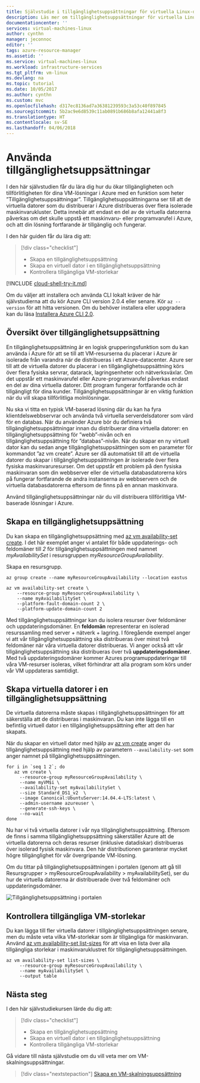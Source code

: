 ```yaml
---
title: Självstudie i tillgänglighetsuppsättningar för virtuella Linux-datorer i Azure | Microsoft Docs
description: Läs mer om tillgänglighetsuppsättningar för virtuella Linux-datorer i Azure.
documentationcenter: ''
services: virtual-machines-linux
author: cynthn
manager: jeconnoc
editor: ''
tags: azure-resource-manager
ms.assetid: ''
ms.service: virtual-machines-linux
ms.workload: infrastructure-services
ms.tgt_pltfrm: vm-linux
ms.devlang: na
ms.topic: tutorial
ms.date: 10/05/2017
ms.author: cynthn
ms.custom: mvc
ms.openlocfilehash: d317ec8136ad7a36381239593c3a53c40f897845
ms.sourcegitcommit: 5b2ac9e6d8539c11ab0891b686b8afa12441a8f3
ms.translationtype: HT
ms.contentlocale: sv-SE
ms.lasthandoff: 04/06/2018
---
```

# <a name="how-to-use-availability-sets"></a>Använda tillgänglighetsuppsättningar


I den här självstudien får du lära dig hur du ökar tillgängligheten och tillförlitligheten för dina VM-lösningar i Azure med en funktion som heter ”Tillgänglighetsuppsättningar”. Tillgänglighetsuppsättningarna ser till att de virtuella datorer som du distribuerar i Azure distribueras över flera isolerade maskinvarukluster. Detta innebär att endast en del av de virtuella datorerna påverkas om det skulle uppstå ett maskinvaru- eller programvarufel i Azure, och att din lösning fortfarande är tillgänglig och fungerar.

I den här guiden får du lära dig att:

> [!div class="checklist"]
> * Skapa en tillgänglighetsuppsättning
> * Skapa en virtuell dator i en tillgänglighetsuppsättning
> * Kontrollera tillgängliga VM-storlekar


[!INCLUDE [cloud-shell-try-it.md](../../../includes/cloud-shell-try-it.md)]

Om du väljer att installera och använda CLI lokalt kräver de här självstudierna att du kör Azure CLI version 2.0.4 eller senare. Kör `az --version` för att hitta versionen. Om du behöver installera eller uppgradera kan du läsa [Installera Azure CLI 2.0]( /cli/azure/install-azure-cli). 

## <a name="availability-set-overview"></a>Översikt över tillgänglighetsuppsättning

En tillgänglighetsuppsättning är en logisk grupperingsfunktion som du kan använda i Azure för att se till att VM-resurserna du placerar i Azure är isolerade från varandra när de distribueras i ett Azure-datacenter. Azure ser till att de virtuella datorer du placerar i en tillgänglighetsuppsättning körs över flera fysiska servrar, datarack, lagringsenheter och nätverksväxlar. Om det uppstår ett maskinvarufel eller Azure-programvarufel påverkas endast en del av dina virtuella datorer. Ditt program fungerar fortfarande och är tillgängligt för dina kunder. Tillgänglighetsuppsättningar är en viktig funktion när du vill skapa tillförlitliga molnlösningar.

Nu ska vi titta en typisk VM-baserad lösning där du kan ha fyra klientdelswebbservrar och använda två virtuella serverdelsdatorer som värd för en databas. När du använder Azure bör du definiera två tillgänglighetsuppsättningar innan du distribuerar dina virtuella datorer: en tillgänglighetsuppsättning för ”webb”-nivån och en tillgänglighetsuppsättning för ”databas”-nivån. När du skapar en ny virtuell dator kan du sedan ange tillgänglighetsuppsättningen som en parameter för kommandot ”az vm create”. Azure ser då automatiskt till att de virtuella datorer du skapar i tillgänglighetsuppsättningen är isolerade över flera fysiska maskinvaruresurser. Om det uppstår ett problem på den fysiska maskinvaran som din webbserver eller de virtuella databasdatorerna körs på fungerar fortfarande de andra instanserna av webbservern och de virtuella databasdatorerna eftersom de finns på en annan maskinvara.

Använd tillgänglighetsuppsättningar när du vill distribuera tillförlitliga VM-baserade lösningar i Azure.


## <a name="create-an-availability-set"></a>Skapa en tillgänglighetsuppsättning

Du kan skapa en tillgänglighetsuppsättning med [az vm availability-set create](/cli/azure/vm/availability-set#az_vm_availability_set_create). I det här exemplet anger vi antalet för både uppdaterings- och feldomäner till *2* för tillgänglighetsuppsättningen med namnet *myAvailabilitySet* i resursgruppen *myResourceGroupAvailability*.

Skapa en resursgrupp.

```azurecli-interactive 
az group create --name myResourceGroupAvailability --location eastus
```


```azurecli-interactive 
az vm availability-set create \
    --resource-group myResourceGroupAvailability \
    --name myAvailabilitySet \
    --platform-fault-domain-count 2 \
    --platform-update-domain-count 2
```

Med tillgänglighetsuppsättningar kan du isolera resurser över feldomäner och uppdateringsdomäner. En **feldomän** representerar en isolerad resurssamling med server + nätverk + lagring. I föregående exempel anger vi att vår tillgänglighetsuppsättning ska distribueras över minst två feldomäner när våra virtuella datorer distribueras. Vi anger också att vår tillgänglighetsuppsättning ska distribueras över två **uppdateringsdomäner**.  Med två uppdateringsdomäner kommer Azures programuppdateringar till våra VM-resurser isoleras, vilket förhindrar att alla program som körs under vår VM uppdateras samtidigt.


## <a name="create-vms-inside-an-availability-set"></a>Skapa virtuella datorer i en tillgänglighetsuppsättning

De virtuella datorerna måste skapas i tillgänglighetsuppsättningen för att säkerställa att de distribueras i maskinvaran. Du kan inte lägga till en befintlig virtuell dator i en tillgänglighetsuppsättning efter att den har skapats. 

När du skapar en virtuell dator med hjälp av [az vm create](/cli/azure/vm#az_vm_create) anger du tillgänglighetsuppsättning med hjälp av parametern `--availability-set` som anger namnet på tillgänglighetsuppsättningen.

```azurecli-interactive 
for i in `seq 1 2`; do
   az vm create \
     --resource-group myResourceGroupAvailability \
     --name myVM$i \
     --availability-set myAvailabilitySet \
     --size Standard_DS1_v2  \
     --image Canonical:UbuntuServer:14.04.4-LTS:latest \
     --admin-username azureuser \
     --generate-ssh-keys \
     --no-wait
done 
```

Nu har vi två virtuella datorer i vår nya tillgänglighetsuppsättning. Eftersom de finns i samma tillgänglighetsuppsättning säkerställer Azure att de virtuella datorerna och deras resurser (inklusive datadiskar) distribueras över isolerad fysisk maskinvara. Den här distributionen garanterar mycket högre tillgänglighet för vår övergripande VM-lösning.

Om du tittar på tillgänglighetsuppsättningen i portalen (genom att gå till Resursgrupper > myResourceGroupAvailability > myAvailabilitySet), ser du hur de virtuella datorerna är distribuerade över två feldomäner och uppdateringsdomäner.

![Tillgänglighetsuppsättning i portalen](./media/tutorial-availability-sets/fd-ud.png)

## <a name="check-for-available-vm-sizes"></a>Kontrollera tillgängliga VM-storlekar 

Du kan lägga till fler virtuella datorer i tillgänglighetsuppsättningen senare, men du måste veta vilka VM-storlekar som är tillgängliga för maskinvaran.  Använd [az vm availability-set list-sizes](/cli/azure/availability-set#az_availability_set_list_sizes) för att visa en lista över alla tillgängliga storlekar i maskinvaruklustret för tillgänglighetsuppsättningen.

```azurecli-interactive 
az vm availability-set list-sizes \
     --resource-group myResourceGroupAvailability \
     --name myAvailabilitySet \
     --output table  
```

## <a name="next-steps"></a>Nästa steg

I den här självstudiekursen lärde du dig att:

> [!div class="checklist"]
> * Skapa en tillgänglighetsuppsättning
> * Skapa en virtuell dator i en tillgänglighetsuppsättning
> * Kontrollera tillgängliga VM-storlekar

Gå vidare till nästa självstudie om du vill veta mer om VM-skalningsuppsättningar.

> [!div class="nextstepaction"]
> [Skapa en VM-skalningsuppsättning](tutorial-create-vmss.md)

